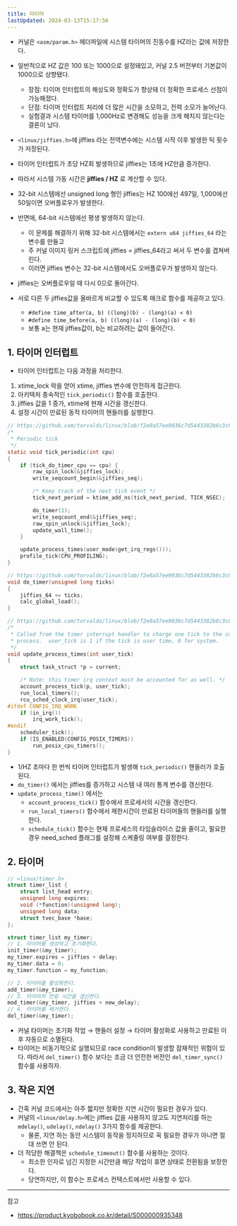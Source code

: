 ```yaml
---
title: 타이머
lastUpdated: 2024-03-13T15:17:56
---
```


- 커널은 `<asm/param.h>` 헤더파일에 시스템 타이머의 진동수를 HZ라는 값에 저장한다.
- 일반적으로 HZ 값은 100 또는 1000으로 설정돼있고, 커널 2.5 버전부터 ​기본값이 1000으로 상향됐다. 
  - 장점: 타이머 인터럽트의 해상도와 정확도가 향상돼 더 정확한 프로세스 선점이 가능해졌다.
  - 단점: 타이머 인터럽트 처리에 더 많은 시간을 소모하고, 전력 소모가 늘어난다.
  - 실험결과 시스템 타이머를 1,000Hz로 변경해도 성능을 크게 해치지 않는다는 결론이 났다.

- `<linux/jiffies.h>`에 jiffies 라는 전역변수에는 시스템 시작 이후 발생한 틱 횟수가 저장된다. 
- 타이머 인터럽트가 초당 HZ회 발생하므로 jiffies는 1초에 HZ만큼 증가한다.
- 따라서 시스템 가동 시간은 **jiffies / HZ** 로 계산할 수 있다.
- 32-bit 시스템에선 unsigned long 형인 jiffies는 HZ 100에선 497일, 1,000에선 50일이면 오버플로우가 발생한다.
- 반면에, 64-bit 시스템에선 평생 발생하지 않는다. 
  - 이 문제를 해결하기 위해 32-bit 시스템에서는 `extern u64 jiffies_64` 라는 변수를 만들고
  - 주 커널 이미지 링커 스크립트에 jiffies = jiffies_64라고 써서 두 변수를 겹쳐버린다.
  - 이러면 jiffies 변수는 32-bit 시스템에서도 오버플로우가 발생하지 않는다.
- jiffies는 오버플로우일 때 다시 0으로 돌아간다.
  
- 서로 다른 두 jiffies값을 올바르게 비교할 수 있도록 매크로 함수를 제공하고 있다. 
  - `#define time_after(a, b) ((long)(b) - (long)(a) < 0)`
  - `#define time_before(a, b) ((long)(a) - (long)(b) < 0)`
  - 보통 a는 현재 jiffies값이, b는 비교하려는 값이 들어간다.

## ​1. 타이머 인터럽트

- 타이머 인터럽트는 다음 과정을 처리한다. 

1. xtime_lock 락을 얻어 xtime, jiffies 변수에 안전하게 접근한다.
2. 아키텍처 종속적인 `tick_periodic()` 함수를 호출한다.
3. jiffies 값을 1 증가, xtime에 현재 시간을 갱신한다.
4. 설정 시간이 만료된 동적 타이머의 핸들러를 실행한다.

```c
// https://github.com/torvalds/linux/blob/f2e8a57ee9036c7d5443382b6c3c09b51a92ec7e/kernel/time/tick-common.c#L82C1-L102C2
/*
 * Periodic tick
 */
static void tick_periodic(int cpu)
{
	if (tick_do_timer_cpu == cpu) {
		raw_spin_lock(&jiffies_lock);
		write_seqcount_begin(&jiffies_seq);

		/* Keep track of the next tick event */
		tick_next_period = ktime_add_ns(tick_next_period, TICK_NSEC);

		do_timer(1);
		write_seqcount_end(&jiffies_seq);
		raw_spin_unlock(&jiffies_lock);
		update_wall_time();
	}

	update_process_times(user_mode(get_irq_regs()));
	profile_tick(CPU_PROFILING);
}

// https://github.com/torvalds/linux/blob/f2e8a57ee9036c7d5443382b6c3c09b51a92ec7e/kernel/time/timekeeping.c#L2289
void do_timer(unsigned long ticks)
{
	jiffies_64 += ticks;
	calc_global_load();
}

// https://github.com/torvalds/linux/blob/f2e8a57ee9036c7d5443382b6c3c09b51a92ec7e/kernel/time/timer.c#L2064
/*
 * Called from the timer interrupt handler to charge one tick to the current
 * process.  user_tick is 1 if the tick is user time, 0 for system.
 */
void update_process_times(int user_tick)
{
	struct task_struct *p = current;

	/* Note: this timer irq context must be accounted for as well. */
	account_process_tick(p, user_tick);
	run_local_timers();
	rcu_sched_clock_irq(user_tick);
#ifdef CONFIG_IRQ_WORK
	if (in_irq())
		irq_work_tick();
#endif
	scheduler_tick();
	if (IS_ENABLED(CONFIG_POSIX_TIMERS))
		run_posix_cpu_timers();
}
```

- 1/HZ 초마다 한 번씩 타이머 인터럽트가 발생해 `tick_periodic()` 핸들러가 호출된다.
- `do_timer()` 에서는 jiffies를 증가하고 시스템 내 여러 통계 변수를 갱신한다.
- `update_process_time()` 에서는 
  - `account_process_tick()` 함수에서 프로세서의 시간을 갱신한다.
  - `run_local_timers()` 함수에서 제한시간이 만료된 타이머들의 핸들러를 실행한다.
  - `schedule_tick()` 함수는 현재 프로세스의 타임슬라이스 값을 줄이고, 필요한 경우 need_sched 플래그를 설정해 스케줄링 여부를 결정한다.

## ​2. 타이머

```c
// <linux/timer.h>
struct timer_list {
	struct list_head entry;
	unsigned long expires;
	void (*function)(unsigned long);
	unsigned long data;
	struct tvec_base *base;
};

struct timer_list my_timer;
// 1. 타이머를 생성하고 초기화한다.
init_timer(&my_timer);
my_timer.expires = jiffies + delay;
my_timer.data = 0;
my_timer.function = my_function;

// 2. 타이머를 활성화한다.
add_timer(&my_timer);
// 3. 타이머의 만료 시간을 갱신한다.
mod_timer(&my_timer, jiffies + new_delay);
// 4. 타이머를 제거한다.
del_timer(&my_timer);
```

- 커널 타이머는 초기화 작업 → 핸들러 설정 → 타이머 활성화로 사용하고 만료된 이후 자동으로 소멸된다.
- 타이머는 비동기적으로 실행되므로 race condition이 발생할 잠재적인 위험이 있다. 따라서 `del_timer()` 함수 보다는 조금 더 안전한 버전인 `del_timer_sync()` 함수를 사용하자.

## 3. 작은 지연

- 간혹 커널 코드에서는 아주 짧지만 정확한 지연 시간이 필요한 경우가 있다.
- 커널의 `<linux/delay.h>`에는 jiffies 값을 사용하지 않고도 지연처리를 하는 `mdelay()`, `udelay()`, `ndelay()` 3가지 함수를 제공한다. 
  - 물론, 지연 하는 동안 시스템이 동작을 정지하므로 꼭 필요한 경우가 아니면 절대 쓰면 안 된다.
- 더 적당한 해결책은 `schedule_timeout()` 함수를 사용하는 것이다. 
  - 최소한 인자로 넘긴 지정한 시간만큼 해당 작업이 휴면 상태로 전환됨을 보장한다.
  - 당연하지만, 이 함수는 프로세스 컨텍스트에서만 사용할 수 있다.

---
참고
- https://product.kyobobook.co.kr/detail/S000000935348